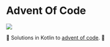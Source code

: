 # Advent Of Code

![](https://github.com/ulischulte/advent-of-code/actions/workflows/build_and_test.yml/badge.svg)

🎄 Solutions in Kotlin to [advent of code](https://adventofcode.com). 🎄
